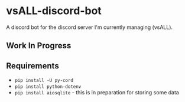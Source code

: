 # vsALL-discord-bot
A discord bot for the discord server I'm currently managing (vsALL).



## Work In Progress

## Requirements

- `pip install -U py-cord`
- `pip install python-dotenv`
- `pip install aiosqlite` - this is in preparation for storing some data
